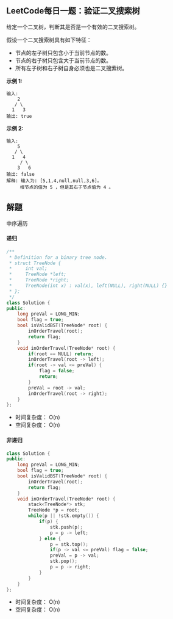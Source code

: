 ## LeetCode每日一题：验证二叉搜索树

给定一个二叉树，判断其是否是一个有效的二叉搜索树。

假设一个二叉搜索树具有如下特征：

* 节点的左子树只包含小于当前节点的数。
* 节点的右子树只包含大于当前节点的数。
* 所有左子树和右子树自身必须也是二叉搜索树。


**示例 1:**

```
输入:
    2
   / \
  1   3
输出: true
```


**示例 2:**

```
输入:
    5
   / \
  1   4
     / \
    3   6
输出: false
解释: 输入为: [5,1,4,null,null,3,6]。
     根节点的值为 5 ，但是其右子节点值为 4 。
```


## 解题

中序遍历

#### 递归

```c++
/**
 * Definition for a binary tree node.
 * struct TreeNode {
 *     int val;
 *     TreeNode *left;
 *     TreeNode *right;
 *     TreeNode(int x) : val(x), left(NULL), right(NULL) {}
 * };
 */
class Solution {
public:
    long preVal = LONG_MIN;
    bool flag = true;
    bool isValidBST(TreeNode* root) {
        inOrderTravel(root);
        return flag;
    }
    void inOrderTravel(TreeNode* root) {
        if(root == NULL) return;
        inOrderTravel(root -> left);
        if(root -> val <= preVal) {
            flag = false;
            return;
        }
        preVal = root -> val;
        inOrderTravel(root -> right);
    }
};
```

* 时间复杂度： O(n)
* 空间复杂度： O(n)

#### 非递归

```c++
class Solution {
public:
    long preVal = LONG_MIN;
    bool flag = true;
    bool isValidBST(TreeNode* root) {
        inOrderTravel(root);
        return flag;
    }
    void inOrderTravel(TreeNode* root) {
        stack<TreeNode*> stk;
        TreeNode *p = root;
        while(p || !stk.empty()) {
            if(p) {
                stk.push(p);
                p = p -> left;
            } else {    
                p = stk.top();
                if(p -> val <= preVal) flag = false;
                preVal = p -> val;
                stk.pop();
                p = p -> right;
            }
        }
    }
};
```

* 时间复杂度： O(n)
* 空间复杂度： O(n)



